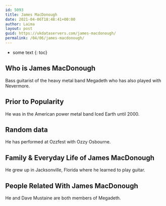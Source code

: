 ```yaml
---
id: 5093
title: James MacDonough
date: 2021-04-06T18:48:41+00:00
author: Laima
layout: post
guid: https://ukdataservers.com/james-macdonough/
permalink: /04/06/james-macdonough/
---
```


* some text
{: toc}


## Who is James MacDonough
                  
                  
                  
Bass guitarist of the heavy metal band Megadeth who has also played with Nevermore.
                  
              
            
              
            
                
                
                
## Prior to Popularity
                  
                  
                  
He was in the American power metal band Iced Earth until 2000.
                  
              
            
              
            
                
                
                
## Random data
                  
                  
                  
He has performed at Ozzfest with Ozzy Osbourne.
                  
              
            
              
            
                
                
                
## Family & Everyday Life of James MacDonough
                  
                  
                  
He grew up in Jacksonville, Florida where he learned to play guitar.
                  
              
            
              
            
                
                
                
## People Related With James MacDonough
                  
                  
                  
He and Dave Mustaine are both members of Megadeth.
                  
              
            
              
            
                
              
            
              
              
            
            
              
            
          
          
          